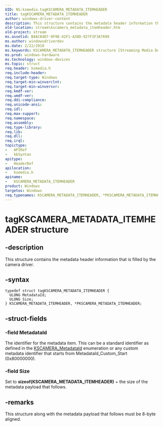 ```yaml
---
UID: NS:ksmedia.tagKSCAMERA_METADATA_ITEMHEADER
title: tagKSCAMERA_METADATA_ITEMHEADER
author: windows-driver-content
description: This structure contains the metadata header information that is filled by the camera driver.
old-location: stream\kscamera_metadata_itemheader.htm
old-project: stream
ms.assetid: B4AC04D7-9F98-41F1-A38D-927F3F3A7699
ms.author: windowsdriverdev
ms.date: 2/22/2018
ms.keywords: KSCAMERA_METADATA_ITEMHEADER structure [Streaming Media Devices], KSCAMERA_METADATA_ITEMHEADER, tagKSCAMERA_METADATA_ITEMHEADER, PKSCAMERA_METADATA_ITEMHEADER structure pointer [Streaming Media Devices], PKSCAMERA_METADATA_ITEMHEADER, *PKSCAMERA_METADATA_ITEMHEADER, ksmedia/PKSCAMERA_METADATA_ITEMHEADER, stream.kscamera_metadata_itemheader, ksmedia/KSCAMERA_METADATA_ITEMHEADER
ms.prod: windows-hardware
ms.technology: windows-devices
ms.topic: struct
req.header: ksmedia.h
req.include-header: 
req.target-type: Windows
req.target-min-winverclnt: 
req.target-min-winversvr: 
req.kmdf-ver: 
req.umdf-ver: 
req.ddi-compliance: 
req.unicode-ansi: 
req.idl: 
req.max-support: 
req.namespace: 
req.assembly: 
req.type-library: 
req.lib: 
req.dll: 
req.irql: 
topictype:
-	APIRef
-	kbSyntax
apitype:
-	HeaderDef
apilocation:
-	ksmedia.h
apiname:
-	KSCAMERA_METADATA_ITEMHEADER
product: Windows
targetos: Windows
req.typenames: KSCAMERA_METADATA_ITEMHEADER, *PKSCAMERA_METADATA_ITEMHEADER
---
```


# tagKSCAMERA_METADATA_ITEMHEADER structure


## -description


This structure contains the metadata header information that is filled by the camera driver.


## -syntax


````
typedef struct tagKSCAMERA_METADATA_ITEMHEADER {
  ULONG MetadataId;
  ULONG Size;
} KSCAMERA_METADATA_ITEMHEADER, *PKSCAMERA_METADATA_ITEMHEADER;
````


## -struct-fields




### -field MetadataId

The identifier for the metadata item. This can be a standard identifier as defined in the <a href="..\ksmedia\ne-ksmedia-kscamera_metadataid.md">KSCAMERA_MetadataId</a> enumeration or any custom metadata identifier that starts from MetadataId_Custom_Start (0x80000000).


### -field Size

Set to <b>sizeof(KSCAMERA_METADATA_ITEMHEADER)</b> + the size of the metadata payload that follows.


## -remarks



This structure along with the metadata payload that follows must be 8-byte aligned.



